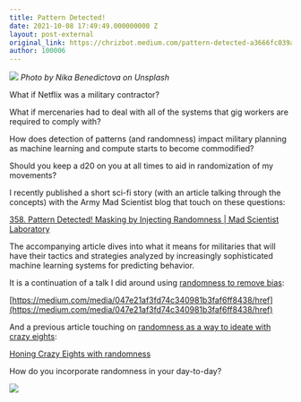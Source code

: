 ```yaml
---
title: Pattern Detected!
date: 2021-10-08 17:49:49.000000000 Z
layout: post-external
original_link: https://chrizbot.medium.com/pattern-detected-a3666fc039af?source=rss-ba6349c9c628------2
author: 100006
---
```


![](https://cdn-images-1.medium.com/max/1024/1*FwqPJeZJXcgskVyh_eINsw.jpeg)
_Photo by Nika Benedictova on Unsplash_

What if Netflix was a military contractor?

What if mercenaries had to deal with all of the systems that gig workers are required to comply with?

How does detection of patterns (and randomness) impact military planning as machine learning and compute starts to become commodified?

Should you keep a d20 on you at all times to aid in randomization of my movements?

I recently published a short sci-fi story (with an article talking through the concepts) with the Army Mad Scientist blog that touch on these questions:

[358. Pattern Detected! Masking by Injecting Randomness | Mad Scientist Laboratory](https://madsciblog.tradoc.army.mil/358-pattern-detected-masking-by-injecting-randomness/)

The accompanying article dives into what it means for militaries that will have their tactics and strategies analyzed by increasingly sophisticated machine learning systems for predicting behavior.

It is a continuation of a talk I did around using [randomness to remove bias](https://www.youtube.com/watch?v=s963moEQv4E&list=PLTR1CgetbclHfZvNAR8BTCpA5Hz9qFxqf&index=18):

[https://medium.com/media/047e21af3fd74c340981b3faf6ff8438/href](https://medium.com/media/047e21af3fd74c340981b3faf6ff8438/href)

And a previous article touching on [randomness as a way to ideate with crazy eights](https://uxdesign.cc/honing-crazy-eights-with-randomness-1c8100b94824):

[Honing Crazy Eights with randomness](https://uxdesign.cc/honing-crazy-eights-with-randomness-1c8100b94824)

How do you incorporate randomness in your day-to-day?

 ![](https://medium.com/_/stat?event=post.clientViewed&referrerSource=full_rss&postId=a3666fc039af)

